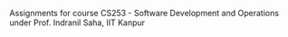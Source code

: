 Assignments for course CS253 - Software Development and Operations under Prof. Indranil Saha, IIT Kanpur 
